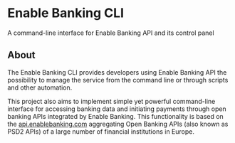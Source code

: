 # Enable Banking CLI

A command-line interface for Enable Banking API and its control panel

## About

The Enable Banking CLI provides developers using Enable Banking API the possibility to manage the
service from the command line or through scripts and other automation.

This project also aims to implement simple yet powerful command-line interface for accessing banking
data and initiating payments through open banking APIs integrated by Enable Banking. This functionality
is based on the [api.enablebanking.com](https://api.enablebanking.com/) aggregating Open Banking APIs
(also known as PSD2 APIs) of a large number of financial institutions in Europe.
